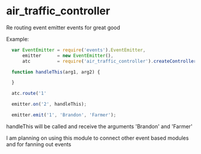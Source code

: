 air_traffic_controller
======================

Re routing event emitter events for great good

Example:

```javascript
  var EventEmitter = require('events').EventEmitter,
      emitter      = new EventEmitter(),
      atc          = require('air_traffic_controller').createController(emitter);

  function handleThis(arg1, arg2) {

  }

  atc.route('1'

  emitter.on('2', handleThis);

  emitter.emit('1', 'Brandon', 'Farmer');
```

handleThis will be called and receive the arguments 'Brandon' and 'Farmer'

I am planning on using this module to connect other event based modules and for fanning out events
